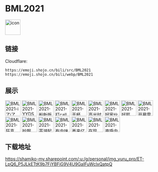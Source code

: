 # BML2021
<img src="https://emoji.shojo.cn/bili/src/BML2021/icon.png" width="50" height="50" alt="icon">

## 链接
Cloudflare:
```
https://emoji.shojo.cn/bili/src/BML2021
https://emoji.shojo.cn/bili/webp/BML2021
```
## 展示
<img src="https://emoji.shojo.cn/bili/src/BML2021/BML2021-i了i了.png" width="50" height="50" alt="BML2021-i了i了">
<img src="https://emoji.shojo.cn/bili/src/BML2021/BML2021-YYDS.png" width="50" height="50" alt="BML2021-YYDS">
<img src="https://emoji.shojo.cn/bili/src/BML2021/BML2021-船新版本.png" width="50" height="50" alt="BML2021-船新版本">
<img src="https://emoji.shojo.cn/bili/src/BML2021/BML2021-打call.png" width="50" height="50" alt="BML2021-打call">
<img src="https://emoji.shojo.cn/bili/src/BML2021/BML2021-干杯.png" width="50" height="50" alt="BML2021-干杯">
<img src="https://emoji.shojo.cn/bili/src/BML2021/BML2021-高光时刻.png" width="50" height="50" alt="BML2021-高光时刻">
<img src="https://emoji.shojo.cn/bili/src/BML2021/BML2021-好家伙.png" width="50" height="50" alt="BML2021-好家伙">
<img src="https://emoji.shojo.cn/bili/src/BML2021/BML2021-好耶.png" width="50" height="50" alt="BML2021-好耶">
<img src="https://emoji.shojo.cn/bili/src/BML2021/BML2021-开幕雷击.png" width="50" height="50" alt="BML2021-开幕雷击">
<img src="https://emoji.shojo.cn/bili/src/BML2021/BML2021-狂喜.png" width="50" height="50" alt="BML2021-狂喜">
<img src="https://emoji.shojo.cn/bili/src/BML2021/BML2021-妙啊.png" width="50" height="50" alt="BML2021-妙啊">
<img src="https://emoji.shojo.cn/bili/src/BML2021/BML2021-芜湖起飞.png" width="50" height="50" alt="BML2021-芜湖起飞">
<img src="https://emoji.shojo.cn/bili/src/BML2021/BML2021-有内味了.png" width="50" height="50" alt="BML2021-有内味了">
<img src="https://emoji.shojo.cn/bili/src/BML2021/BML2021-再来亿遍.png" width="50" height="50" alt="BML2021-再来亿遍">
<img src="https://emoji.shojo.cn/bili/src/BML2021/BML2021-在现场！.png" width="50" height="50" alt="BML2021-在现场！">
<img src="https://emoji.shojo.cn/bili/src/BML2021/BML2021-直呼内行.png" width="50" height="50" alt="BML2021-直呼内行">

## 下载地址

https://shamiko-my.sharepoint.com/:u:/g/personal/img_yuru_pro/ET-LpQ6_P5JLkETtK9b7FiYBFiG9V4U9GaIFuWclxQatpQ